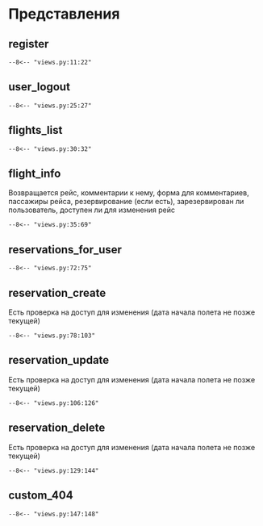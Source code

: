 # Представления

## register

    --8<-- "views.py:11:22"

## user_logout

    --8<-- "views.py:25:27"

## flights_list

    --8<-- "views.py:30:32"

## flight_info

Возвращается рейс, комментарии к нему, форма для комментариев, пассажиры рейса, резервирование (если есть),
зарезервирован ли пользователь, доступен ли для изменения рейс

    --8<-- "views.py:35:69"

## reservations_for_user

    --8<-- "views.py:72:75"

## reservation_create

Есть проверка на доступ для изменения (дата начала полета не позже текущей)

    --8<-- "views.py:78:103"

## reservation_update

Есть проверка на доступ для изменения (дата начала полета не позже текущей)

    --8<-- "views.py:106:126"

## reservation_delete

Есть проверка на доступ для изменения (дата начала полета не позже текущей)

    --8<-- "views.py:129:144"

## custom_404

    --8<-- "views.py:147:148"